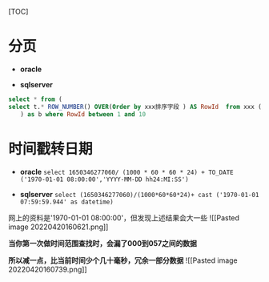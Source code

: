 [TOC]

# 分页
* **oracle**

* **sqlserver**
```sql
select * from (
select t.* ROW_NUMBER() OVER(Order by xxx排序字段 ) AS RowId  from xxx (nolock) t 
　　) as b where RowId between 1 and 10
```

# 时间戳转日期
* **oracle**
`select 1650346277060/ (1000 * 60 * 60 * 24) + TO_DATE ('1970-01-01 08:00:00','YYYY-MM-DD hh24:MI:SS')`

* **sqlserver**
`select (1650346277060)/(1000*60*60*24)+ cast ('1970-01-01 07:59:59.944' as datetime)`

网上的资料是'1970-01-01 08:00:00'，但发现上述结果会大一些
![[Pasted image 20220420160621.png]]

**当你第一次做时间范围查找时，会漏了000到057之间的数据**

**所以减一点，比当前时间少个几十毫秒，冗余一部分数据**
![[Pasted image 20220420160739.png]]
